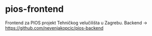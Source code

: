 # pios-frontend
Frontend za PIOS projekt Tehničkog velučilišta u Zagrebu.
Backend -> https://github.com/nevenjakopcic/pios-backend
